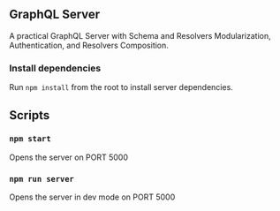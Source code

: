 ## GraphQL Server

A practical GraphQL Server with Schema and Resolvers Modularization, Authentication, and Resolvers Composition.

### Install dependencies

Run `npm install` from the root to install server dependencies.

## Scripts

### `npm start`

Opens the server on PORT 5000

### `npm run server`

Opens the server in dev mode on PORT 5000
